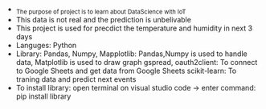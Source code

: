 - <sub>The purpose of project is to learn about DataScience with IoT</sub>
- This data is not real and the prediction is unbelivable
- This project is used for precdict the temperature and humidity in next 3 days
- Languges: Python
- Library:  Pandas, Numpy, Mapplotlib: Pandas,Numpy is used to handle data, Matplotlib is used to draw graph
            gspread, oauth2client: To connect to Google Sheets and get data from Google Sheets
            scikit-learn: To traning data and predict next events
- To install library: open terminal on visual studio code -> enter command: pip install library
